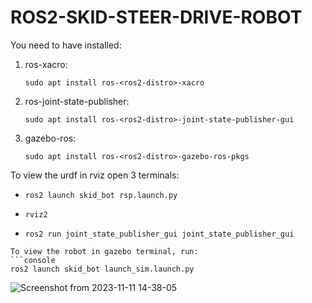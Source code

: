 # ROS2-SKID-STEER-DRIVE-ROBOT

You need to have installed:
<br>
1. ros-xacro:
   ```console
   sudo apt install ros-<ros2-distro>-xacro
   ```
2. ros-joint-state-publisher:
   ```console
   sudo apt install ros-<ros2-distro>-joint-state-publisher-gui
   ```
3. gazebo-ros:
   ```console
   sudo apt install ros-<ros2-distro>-gazebo-ros-pkgs
   ```

To view the urdf in rviz open 3 terminals:
* ```console
  ros2 launch skid_bot rsp.launch.py
  ```
* ```console
  rviz2
  ```
* ```console
  ros2 run joint_state_publisher_gui joint_state_publisher_gui
 ```
To view the robot in gazebo terminal, run:
```console
ros2 launch skid_bot launch_sim.launch.py
```


![Screenshot from 2023-11-11 14-38-05](https://github.com/odobot/ROS2-SKID-STEER-DRIVE-ROBOT/assets/103571670/1ca75905-30df-47aa-8e81-8c8cce5b99e7)
